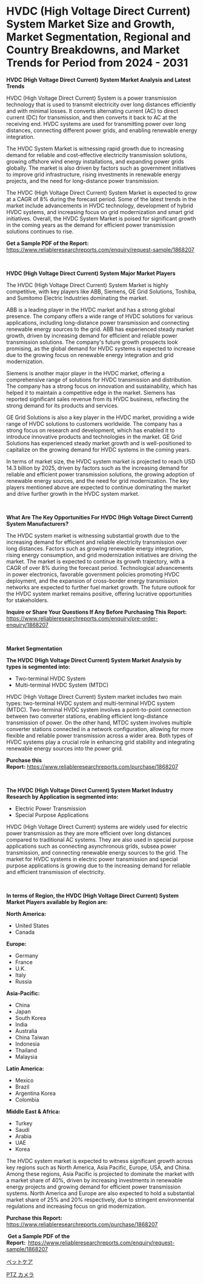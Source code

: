 <p><h1>HVDC (High Voltage Direct Current) System Market Size and Growth, Market Segmentation, Regional and Country Breakdowns, and Market Trends for Period from 2024 -  2031</h1></p><p><strong>HVDC (High Voltage Direct Current) System Market Analysis and Latest Trends</strong></p>
<p><p>HVDC (High Voltage Direct Current) System is a power transmission technology that is used to transmit electricity over long distances efficiently and with minimal losses. It converts alternating current (AC) to direct current (DC) for transmission, and then converts it back to AC at the receiving end. HVDC systems are used for transmitting power over long distances, connecting different power grids, and enabling renewable energy integration.</p><p>The HVDC System Market is witnessing rapid growth due to increasing demand for reliable and cost-effective electricity transmission solutions, growing offshore wind energy installations, and expanding power grids globally. The market is also driven by factors such as government initiatives to improve grid infrastructure, rising investments in renewable energy projects, and the need for long-distance power transmission.</p><p>The HVDC (High Voltage Direct Current) System Market is expected to grow at a CAGR of 8% during the forecast period. Some of the latest trends in the market include advancements in HVDC technology, development of hybrid HVDC systems, and increasing focus on grid modernization and smart grid initiatives. Overall, the HVDC System Market is poised for significant growth in the coming years as the demand for efficient power transmission solutions continues to rise.</p></p>
<p><strong>Get a Sample PDF of the Report:&nbsp;</strong> <a href="https://www.reliableresearchreports.com/enquiry/request-sample/1868207">https://www.reliableresearchreports.com/enquiry/request-sample/1868207</a></p>
<p>&nbsp;</p>
<p><strong>HVDC (High Voltage Direct Current) System Major Market Players</strong></p>
<p><p>The HVDC (High Voltage Direct Current) System Market is highly competitive, with key players like ABB, Siemens, GE Grid Solutions, Toshiba, and Sumitomo Electric Industries dominating the market. </p><p>ABB is a leading player in the HVDC market and has a strong global presence. The company offers a wide range of HVDC solutions for various applications, including long-distance power transmission and connecting renewable energy sources to the grid. ABB has experienced steady market growth, driven by increasing demand for efficient and reliable power transmission solutions. The company's future growth prospects look promising, as the global demand for HVDC systems is expected to increase due to the growing focus on renewable energy integration and grid modernization.</p><p>Siemens is another major player in the HVDC market, offering a comprehensive range of solutions for HVDC transmission and distribution. The company has a strong focus on innovation and sustainability, which has helped it to maintain a competitive edge in the market. Siemens has reported significant sales revenue from its HVDC business, reflecting the strong demand for its products and services.</p><p>GE Grid Solutions is also a key player in the HVDC market, providing a wide range of HVDC solutions to customers worldwide. The company has a strong focus on research and development, which has enabled it to introduce innovative products and technologies in the market. GE Grid Solutions has experienced steady market growth and is well-positioned to capitalize on the growing demand for HVDC systems in the coming years.</p><p>In terms of market size, the HVDC system market is projected to reach USD 14.3 billion by 2025, driven by factors such as the increasing demand for reliable and efficient power transmission solutions, the growing adoption of renewable energy sources, and the need for grid modernization. The key players mentioned above are expected to continue dominating the market and drive further growth in the HVDC system market.</p></p>
<p>&nbsp;</p>
<p><strong>What Are The Key Opportunities For HVDC (High Voltage Direct Current) System Manufacturers?</strong></p>
<p><p>The HVDC system market is witnessing substantial growth due to the increasing demand for efficient and reliable electricity transmission over long distances. Factors such as growing renewable energy integration, rising energy consumption, and grid modernization initiatives are driving the market. The market is expected to continue its growth trajectory, with a CAGR of over 8% during the forecast period. Technological advancements in power electronics, favorable government policies promoting HVDC deployment, and the expansion of cross-border energy transmission networks are expected to further fuel market growth. The future outlook for the HVDC system market remains positive, offering lucrative opportunities for stakeholders.</p></p>
<p><strong>Inquire or Share Your Questions If Any Before Purchasing This Report:</strong> <a href="https://www.reliableresearchreports.com/enquiry/pre-order-enquiry/1868207">https://www.reliableresearchreports.com/enquiry/pre-order-enquiry/1868207</a></p>
<p>&nbsp;</p>
<p><strong>Market Segmentation</strong></p>
<p><strong>The HVDC (High Voltage Direct Current) System Market Analysis by types is segmented into:</strong></p>
<p><ul><li>Two-terminal HVDC System</li><li>Multi-terminal HVDC System (MTDC)</li></ul></p>
<p><p>HVDC (High Voltage Direct Current) System market includes two main types: two-terminal HVDC system and multi-terminal HVDC system (MTDC). Two-terminal HVDC system involves a point-to-point connection between two converter stations, enabling efficient long-distance transmission of power. On the other hand, MTDC system involves multiple converter stations connected in a network configuration, allowing for more flexible and reliable power transmission across a wider area. Both types of HVDC systems play a crucial role in enhancing grid stability and integrating renewable energy sources into the power grid.</p></p>
<p><strong>Purchase this Report:&nbsp;</strong><a href="https://www.reliableresearchreports.com/purchase/1868207">https://www.reliableresearchreports.com/purchase/1868207</a></p>
<p>&nbsp;</p>
<p><strong>The HVDC (High Voltage Direct Current) System Market Industry Research by Application is segmented into:</strong></p>
<p><ul><li>Electric Power Transmission</li><li>Special Purpose Applications</li></ul></p>
<p><p>HVDC (High Voltage Direct Current) systems are widely used for electric power transmission as they are more efficient over long distances compared to traditional AC systems. They are also used in special purpose applications such as connecting asynchronous grids, subsea power transmission, and connecting renewable energy sources to the grid. The market for HVDC systems in electric power transmission and special purpose applications is growing due to the increasing demand for reliable and efficient transmission of electricity.</p></p>
<p>&nbsp;</p>
<p><strong>In terms of Region, the HVDC (High Voltage Direct Current) System Market Players available by Region are:</strong></p>
<p>
    <p> <strong> North America: </strong>
        <ul>
            <li>United States</li>
            <li>Canada</li>
        </ul>
        </p> 
    <p> <strong> Europe: </strong>
        <ul>
            <li>Germany</li>
            <li>France</li>
            <li>U.K.</li>
            <li>Italy</li>
            <li>Russia</li>
        </ul>
        </p> 
    <p> <strong> Asia-Pacific: </strong>
        <ul>
            <li>China</li>
            <li>Japan</li>
            <li>South Korea</li>
            <li>India</li>
            <li>Australia</li>
            <li>China Taiwan</li>
            <li>Indonesia</li>
            <li>Thailand</li>
            <li>Malaysia</li>
        </ul>
        </p> 
    <p> <strong> Latin America: </strong>
        <ul>
            <li>Mexico</li>
            <li>Brazil</li>
            <li>Argentina Korea</li>
            <li>Colombia</li>
        </ul>
        </p> 
    <p> <strong> Middle East & Africa: </strong>
        <ul>
            <li>Turkey</li>
            <li>Saudi</li>
            <li>Arabia</li>
            <li>UAE</li>
            <li>Korea</li>
        </ul>
    </p>
    </p>
<p><p>The HVDC system market is expected to witness significant growth across key regions such as North America, Asia Pacific, Europe, USA, and China. Among these regions, Asia Pacific is projected to dominate the market with a market share of 40%, driven by increasing investments in renewable energy projects and growing demand for efficient power transmission systems. North America and Europe are also expected to hold a substantial market share of 25% and 20% respectively, due to stringent environmental regulations and increasing focus on grid modernization.</p></p>
<p><strong>Purchase this Report: </strong><a href="https://www.reliableresearchreports.com/purchase/1868207">https://www.reliableresearchreports.com/purchase/1868207</a></p>
<p>&nbsp;<strong>Get a Sample PDF of the Report:&nbsp;&nbsp;</strong><a href="https://www.reliableresearchreports.com/enquiry/request-sample/1868207">https://www.reliableresearchreports.com/enquiry/request-sample/1868207</a></p>
<p><strong></strong></p>
<p><p><a href="https://github.com/RodHoppe07/Market-Research-Report-List-1/blob/main/277633416973.md">ペットケア</a></p><p><a href="https://github.com/laurenreichert/Market-Research-Report-List-1/blob/main/166892016972.md">PTZ カメラ</a></p></p>
